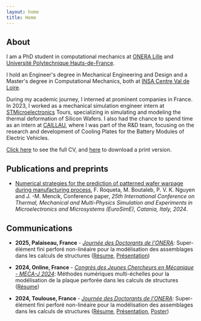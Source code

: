 ```yaml
---
layout: home
title: Home
---
```


## About

I am a PhD student in computational mechanics at [ONERA Lille](https://www.onera.fr/fr) and [Université Polytechnique Hauts-de-France](https://www.uphf.fr/).

I hold an Engineer's degree in Mechanical Engineering and Design and a Master's degree in Computational Mechanics, both at [INSA Centre Val de Loire](https://insa-centrevaldeloire.fr/fr/).

During my academic journey, I interned at prominent companies in France. In 2023, I worked as a mechanical simulation engineer intern at [STMicroelectronics](https://www.st.com/content/st_com/en.html) Tours, specializing in simulating and modeling the thermal deformation of Silicon Wafers. I also had the chance to spend time as an intern at [CAILLAU](https://www.caillau.com/?lang=fr), where I was part of the R&D team, focusing on the research and development of Cooling Plates for the Battery Modules of Electric Vehicles.

[Click here](/cv) to see the full CV, and [here](/PDF/CV_English.pdf) to download a print version.

## Publications and preprints

* [Numerical strategies for the prediction of patterned wafer warpage during manufacturing process](https://ieeexplore.ieee.org/document/10491558), F. Roqueta, M. Boutaleb, P. V. K. Nguyen and J. -M. Mencik, Conference paper, *25th International Conference on Thermal, Mechanical and Multi-Physics Simulation and Experiments in Microelectronics and Microsystems (EuroSimE), Catania, Italy, 2024*.

## Communications

* **2025, Palaiseau, France** - [*Journée des Doctorants de l'ONERA*](https://www.onera.fr/fr/journees-des-doctorants): Super-élément fini perforé non-linéaire pour la modélisation des assemblages dans les calculs de structures ([Résume](/PDF/JDD_2025/Resume_NGUYEN_Phuc_Viet_Khoa_2A.pdf), [Présentation](/PDF/JDD_2025/Presentation_NGUYEN_Phuc_Viet_Khoa_2A.pdf))

* **2024, Online, France** - [*Congrès des Jeunes Chercheurs en Mécanique - MECA-J 2024*](https://mecaj2024.sciencesconf.org/): Méthodes numériques multi-échelles pour la modélisation de la plaque perforée dans les calculs de structures ([Résume](/PDF/MECA_J_resume_NGUYEN_Phuc_Viet_Khoa.pdf))

* **2024, Toulouse, France** - [*Journée des Doctorants de l'ONERA*](https://www.onera.fr/fr/journees-des-doctorants): Super-élément fini perforé non-linéaire pour la modélisation des assemblages dans les calculs de structures ([Résume](/PDF/JDD_2024/Resume_NGUYEN_Phuc_Viet_Khoa_1A.pdf), [Présentation](/PDF/JDD_2024/Presentation_NGUYEN_Phuc_Viet_Khoa_1A.pdf), [Poster](/PDF/JDD_2024/Poster_NGUYEN_Phuc_Viet_Khoa_1A.pdf))

<!-- {% include archive.html %} -->